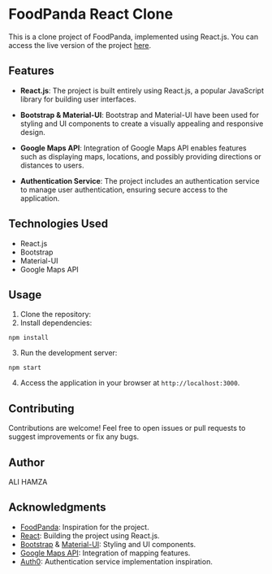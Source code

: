 # FoodPanda React Clone

This is a clone project of FoodPanda, implemented using React.js. You can access the live version of the project
[here](https://foodpanda-xo5w.onrender.com/).

## Features

- **React.js**: The project is built entirely using React.js, a popular JavaScript library for building user interfaces.

- **Bootstrap & Material-UI**: Bootstrap and Material-UI have been used for styling and UI components to create a visually appealing and responsive design.

- **Google Maps API**: Integration of Google Maps API enables features such as displaying maps, locations, and possibly providing directions or distances to users.

- **Authentication Service**: The project includes an authentication service to manage user authentication, ensuring secure access to the application.

## Technologies Used

- React.js
- Bootstrap
- Material-UI
- Google Maps API

## Usage

1. Clone the repository:
2. Install dependencies:

```
npm install
```

3. Run the development server:

```
npm start
```

4. Access the application in your browser at `http://localhost:3000`.

## Contributing

Contributions are welcome! Feel free to open issues or pull requests to suggest improvements or fix any bugs.


## Author

ALI HAMZA

## Acknowledgments

- [FoodPanda](https://www.foodpanda.com/): Inspiration for the project.
- [React](https://reactjs.org/): Building the project using React.js.
- [Bootstrap](https://getbootstrap.com/) & [Material-UI](https://material-ui.com/): Styling and UI components.
- [Google Maps API](https://developers.google.com/maps): Integration of mapping features.
- [Auth0](https://auth0.com/): Authentication service implementation inspiration.
